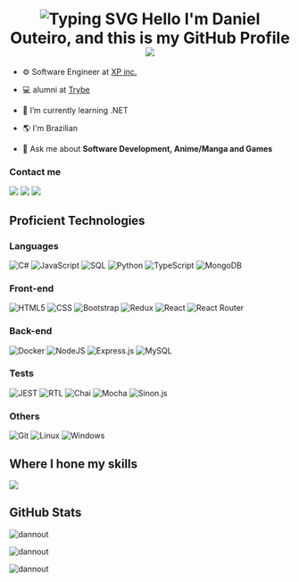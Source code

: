 <div id="top" align="center">

![Typing SVG](https://readme-typing-svg.herokuapp.com?color=%2336BCF7&size=30&center=true&vCenter=true&width=1000&lines=Welcome+to+my+profile!)
**Hello I'm Daniel Outeiro, and this is my GitHub Profile** ![](https://user-images.githubusercontent.com/18350557/176309783-0785949b-9127-417c-8b55-ab5a4333674e.gif)
==========================================================================================================================================
</div>

- ⚙️ Software Engineer at [XP inc.](https://www.xpinc.com/) 

- 💻 alumni at [Trybe](https://www.betrybe.com)
  
- 🌱 I’m currently learning .NET

- 🌎 I'm Brazilian

- 💬 Ask me about **Software Development, Anime/Manga and Games**


### Contact me

<div>
  <a href="https://www.linkedin.com/in/daniel-outeiro/"><img src="https://img.shields.io/badge/LinkedIn-0077B5?style=for-the-badge&logo=linkedin&logoColor=white"></a>
  <a href="https://discord.gg/Danox#0878"><img src="https://img.shields.io/badge/Discord-7289DA?style=for-the-badge&logo=discord&logoColor=white"></a>
  <a href="mailto:outeiro.dan@gmail.com"><img src="https://img.shields.io/badge/Gmail-D14836?style=for-the-badge&logo=gmail&logoColor=white">
</a>
</div>

## Proficient Technologies

### Languages

<div>
 
  ![C#](https://img.shields.io/badge/Dotnet-14354C?style=for-the-badge&logo=Dotnet&logoColor=white)
  ![JavaScript](https://img.shields.io/badge/JavaScript-14354C?style=for-the-badge&logo=javascript&logoColor=white)
  ![SQL](https://img.shields.io/badge/Sql-14354C?style=for-the-badge&logo=Sql&logoColor=white)
  ![Python](https://img.shields.io/badge/Python-14354C?style=for-the-badge&logo=python&logoColor=white)
  ![TypeScript](https://img.shields.io/badge/Typescript-14354C?style=for-the-badge&logo=typescript&logoColor=white)
  ![MongoDB](https://img.shields.io/badge/Mongodb-14354C?style=for-the-badge&logo=Mongodb&logoColor=white)
  
</div>

### Front-end

<div>

  ![HTML5](https://img.shields.io/badge/HTML-239?style=for-the-badge&logo=html5&logoColor=white)
  ![CSS](https://img.shields.io/badge/CSS-239?&style=for-the-badge&logo=css3&logoColor=white)
  ![Bootstrap](https://img.shields.io/badge/Bootstrap-239?style=for-the-badge&logo=bootstrap&logoColor=white)
  ![Redux](https://img.shields.io/badge/Redux-239?style=for-the-badge&logo=redux&logoColor=white)
  ![React](https://img.shields.io/badge/React-239?style=for-the-badge&logo=react&logoColor=61DAFB)
  ![React Router](https://img.shields.io/badge/React_Router-239?style=for-the-badge&logo=react-router&logoColor=white)
</div>

### Back-end

<div>

  ![Docker](https://img.shields.io/badge/docker-404D59.svg?style=for-the-badge&logo=docker&logoColor=2497ED)
  ![NodeJS](https://img.shields.io/badge/Node.js-404D59?style=for-the-badge&logo=node.js&logoColor=white)
  ![Express.js](https://img.shields.io/badge/Express.js-404D59?style=for-the-badge)
  ![MySQL](https://img.shields.io/badge/MySQL-404D59?style=for-the-badge&logo=mysql&logoColor=white)
</div>

### Tests

<div>
  
  ![JEST](https://img.shields.io/badge/Jest-323330?style=for-the-badge&logo=Jest&logoColor=white)
  ![RTL](https://img.shields.io/badge/testing%20library-323330?style=for-the-badge&logo=testing-library&logoColor=red)
  ![Chai](https://img.shields.io/badge/chai.js-323330?style=for-the-badge&logo=chai&logoColor=red)
  ![Mocha](https://img.shields.io/badge/mocha.js-323330?style=for-the-badge&logo=mocha&logoColor=Brown)
  ![Sinon.js](https://img.shields.io/badge/sinon.js-323330?style=for-the-badge&logo=sinon)
</div>

### Others

<div>

  ![Git](https://img.shields.io/badge/GIT-4B275F?style=for-the-badge&logo=git&logoColor=E44C30)
  ![Linux](https://img.shields.io/badge/Linux-4B275F?style=for-the-badge&logo=linux&logoColor=FCC624)
  ![Windows](https://img.shields.io/badge/Windows-4B275F?style=for-the-badge&logo=windows&logoColor=0078D6)
</div>

## Where I hone my skills

<img src="https://www.codewars.com/users/DannOut/badges/small"/>

## GitHub Stats

<p><img align="center" src="https://github-readme-stats.vercel.app/api/top-langs?username=dannout&show_icons=true&theme=dark&locale=en&layout=compact" alt="dannout" /></p>

<p><img align="center" src="https://github-readme-stats.vercel.app/api?username=dannout&show_icons=true&theme=dark&locale=en" alt="dannout" /></p>

<p><img align="center" src="https://github-readme-streak-stats.herokuapp.com/?user=dannout&theme=dark" alt="dannout" /></p>


<div align="center">
